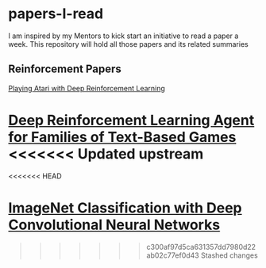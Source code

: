 # papers-I-read
I am inspired by my Mentors to kick start an initiative to read a paper a week. This repository will hold all those papers and its related summaries

<h2>Reinforcement Papers</h2>

[Playing Atari with Deep Reinforcement Learning](https://docs.google.com/document/d/13zlJY6RNoGIzw0pQHd-nxkqiGAYwVB0pJJ-nADIgATs/edit)

[Deep Reinforcement Learning Agent for Families of Text-Based Games](https://docs.google.com/document/d/1KOENa66kCky-NmAaZsYQAf0TmYvvLWO9kp9OdPocvG8/edit)
<<<<<<< Updated upstream
=======
<<<<<<< HEAD

[ImageNet Classification with Deep Convolutional Neural Networks](https://docs.google.com/document/d/1LVDO7-7t-7N8jKuRIyF-1XPhhv0VJ15Z0PEF-AwgR28/edit)
=======
>>>>>>> c300af97d5ca631357dd7980d22ab02c77ef0d43
>>>>>>> Stashed changes

